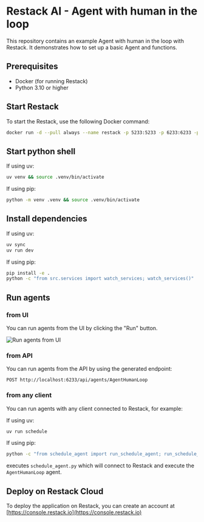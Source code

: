 # Restack AI - Agent with human in the loop

This repository contains an example Agent with human in the loop with Restack.
It demonstrates how to set up a basic Agent and functions.

## Prerequisites

- Docker (for running Restack)
- Python 3.10 or higher

## Start Restack

To start the Restack, use the following Docker command:

```bash
docker run -d --pull always --name restack -p 5233:5233 -p 6233:6233 -p 7233:7233 -p 9233:9233 ghcr.io/restackio/restack:main
```

## Start python shell

If using uv:

```bash
uv venv && source .venv/bin/activate
```

If using pip:

```bash
python -m venv .venv && source .venv/bin/activate
```

## Install dependencies

If using uv:

```bash
uv sync
uv run dev
```

If using pip:

```bash
pip install -e .
python -c "from src.services import watch_services; watch_services()"
```

## Run agents

### from UI

You can run agents from the UI by clicking the "Run" button.

![Run agents from UI](./screenshot-quickstart.png)

### from API

You can run agents from the API by using the generated endpoint:

`POST http://localhost:6233/api/agents/AgentHumanLoop`

### from any client

You can run agents with any client connected to Restack, for example:

If using uv:

```bash
uv run schedule
```

If using pip:

```bash
python -c "from schedule_agent import run_schedule_agent; run_schedule_agent()"
```

executes `schedule_agent.py` which will connect to Restack and execute the `AgentHumanLoop` agent.

## Deploy on Restack Cloud

To deploy the application on Restack, you can create an account at [https://console.restack.io](https://console.restack.io)
